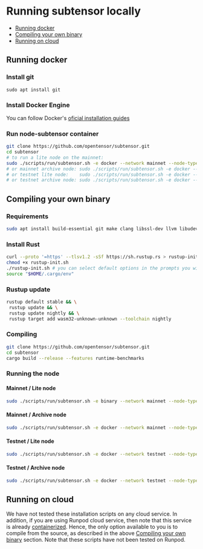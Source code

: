 # Running subtensor locally

- [Running docker](#running-docker)
- [Compiling your own binary](#compiling-your-own-binary)
- [Running on cloud](#running-on-cloud)

## Running docker

### Install git
`sudo apt install git`

### Install Docker Engine
 You can follow Docker's [oficial installation guides](https://docs.docker.com/engine/install/)

### Run node-subtensor container
```bash
git clone https://github.com/opentensor/subtensor.git
cd subtensor
# to run a lite node on the mainnet:
sudo ./scripts/run/subtensor.sh -e docker --network mainnet --node-type lite
# or mainnet archive node: sudo ./scripts/run/subtensor.sh -e docker --network mainnet --node-type archive
# or testnet lite node:    sudo ./scripts/run/subtensor.sh -e docker --network testnet --node-type lite
# or testnet archive node: sudo ./scripts/run/subtensor.sh -e docker --network testnet --node-type archive
```

## Compiling your own binary
### Requirements
```bash
sudo apt install build-essential git make clang libssl-dev llvm libudev-dev protobuf-compiler -y
```

### Install Rust
```bash
curl --proto '=https' --tlsv1.2 -sSf https://sh.rustup.rs > rustup-init.sh
chmod +x rustup-init.sh
./rustup-init.sh # you can select default options in the prompts you will be given
source "$HOME/.cargo/env"
```

### Rustup update
```bash
rustup default stable && \
 rustup update && \
 rustup update nightly && \
 rustup target add wasm32-unknown-unknown --toolchain nightly
```

### Compiling
```bash
git clone https://github.com/opentensor/subtensor.git
cd subtensor
cargo build --release --features runtime-benchmarks
```

### Running the node
#### Mainnet / Lite node
```bash
sudo ./scripts/run/subtensor.sh -e binary --network mainnet --node-type lite
``` 

#### Mainnet / Archive node
```bash
sudo ./scripts/run/subtensor.sh -e docker --network mainnet --node-type archive
```

#### Testnet / Lite node
```bash
sudo ./scripts/run/subtensor.sh -e docker --network testnet --node-type lite
```

#### Testnet / Archive node
```bash
sudo ./scripts/run/subtensor.sh -e docker --network testnet --node-type archive
```

## Running on cloud

We have not tested these installation scripts on any cloud service. In addition, if you are using Runpod cloud service, then note that this service is already [containerized](https://docs.runpod.io/pods/overview). Hence, the only option available to you is to compile from the source, as described in the above [Compiling your own binary](#compiling-your-own-binary) section. Note that these scripts have not been tested on Runpod.
